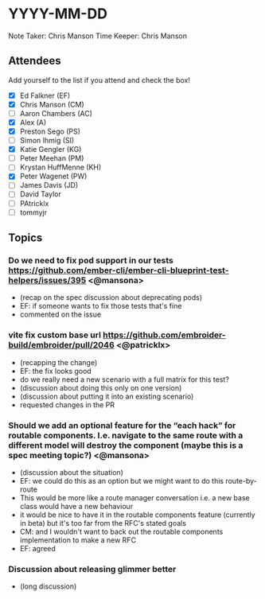 # YYYY-MM-DD

Note Taker: Chris Manson
Time Keeper: Chris Manson

## Attendees

Add yourself to the list if you attend and check the box!

- [x] Ed Falkner (EF)
- [x] Chris Manson (CM)
- [ ] Aaron Chambers (AC)
- [x] Alex (A)
- [x] Preston Sego (PS)
- [ ] Simon Ihmig (SI)
- [x] Katie Gengler (KG)
- [ ] Peter Meehan (PM)
- [ ] Krystan HuffMenne (KH)
- [x] Peter Wagenet (PW)
- [ ] James Davis (JD)
- [ ] David Taylor
- [ ] PAtricklx
- [ ] tommyjr

## Topics

### Do we need to fix pod support in our tests https://github.com/ember-cli/ember-cli-blueprint-test-helpers/issues/395  <@mansona>

- (recap on the spec discussion about deprecating pods)
- EF: if someone wants to fix those tests that's fine
- commented on the issue

### vite fix custom base url https://github.com/embroider-build/embroider/pull/2046 <@patricklx>

- (recapping the change)
- EF: the fix looks good
- do we really need a new scenario with a full matrix for this test?
- (discussion about doing this only on one version)
- (discussion about putting it into an existing scenario)
- requested changes in the PR

### Should we add an optional feature for the “each hack” for routable components. I.e. navigate to the same route with a different model will destroy the component (maybe this is a spec meeting topic?) <@mansona>

- (discussion about the situation)
- EF: we could do this as an option but we might want to do this route-by-route
- This would be more like a route manager conversation i.e. a new base class would have a new behaviour
- it would be nice to have it in the routable components feature (currently in beta) but it's too far from the RFC's stated goals
- CM: and I wouldn't want to back out the routable components implementation to make a new RFC
- EF: agreed

### Discussion about releasing glimmer better

- (long discussion)

